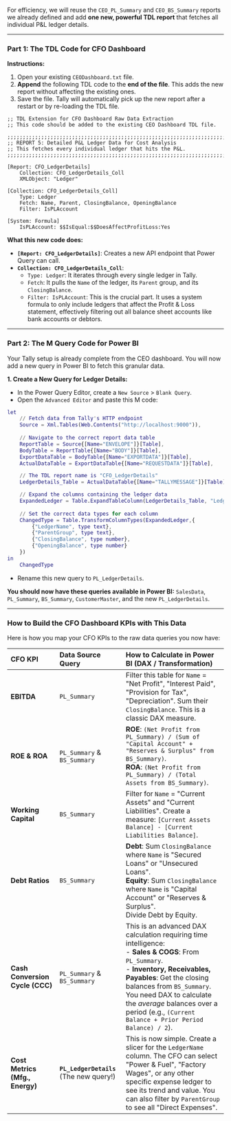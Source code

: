 For efficiency, we will reuse the `CEO_PL_Summary` and `CEO_BS_Summary` reports we already defined and add **one new, powerful TDL report** that fetches all individual P&L ledger details.

---

### **Part 1: The TDL Code for CFO Dashboard**

**Instructions:**
1.  Open your existing `CEODashboard.txt` file.
2.  **Append** the following TDL code to the **end of the file**. This adds the new report without affecting the existing ones.
3.  Save the file. Tally will automatically pick up the new report after a restart or by re-loading the TDL file.

```tdl
;; TDL Extension for CFO Dashboard Raw Data Extraction
;; This code should be added to the existing CEO Dashboard TDL file.

;;;;;;;;;;;;;;;;;;;;;;;;;;;;;;;;;;;;;;;;;;;;;;;;;;;;;;;;;;;;;;;;;;;;;;;;;;;
;; REPORT 5: Detailed P&L Ledger Data for Cost Analysis
;; This fetches every individual ledger that hits the P&L.
;;;;;;;;;;;;;;;;;;;;;;;;;;;;;;;;;;;;;;;;;;;;;;;;;;;;;;;;;;;;;;;;;;;;;;;;;;;

[Report: CFO_LedgerDetails]
    Collection: CFO_LedgerDetails_Coll
    XMLObject: "Ledger"

[Collection: CFO_LedgerDetails_Coll]
    Type: Ledger
    Fetch: Name, Parent, ClosingBalance, OpeningBalance
    Filter: IsPLAccount

[System: Formula]
    IsPLAccount: $$IsEqual:$$DoesAffectProfitLoss:Yes
```

**What this new code does:**
*   **`[Report: CFO_LedgerDetails]`**: Creates a new API endpoint that Power Query can call.
*   **`Collection: CFO_LedgerDetails_Coll`**:
    *   `Type: Ledger`: It iterates through every single ledger in Tally.
    *   `Fetch`: It pulls the `Name` of the ledger, its `Parent` group, and its `ClosingBalance`.
    *   `Filter: IsPLAccount`: This is the crucial part. It uses a system formula to only include ledgers that affect the Profit & Loss statement, effectively filtering out all balance sheet accounts like bank accounts or debtors.

---

### **Part 2: The M Query Code for Power BI**

Your Tally setup is already complete from the CEO dashboard. You will now add a new query in Power BI to fetch this granular data.

**1. Create a New Query for Ledger Details:**

*   In the Power Query Editor, create a `New Source` > `Blank Query`.
*   Open the `Advanced Editor` and paste this M code:

```m
let
    // Fetch data from Tally's HTTP endpoint
    Source = Xml.Tables(Web.Contents("http://localhost:9000")),
    
    // Navigate to the correct report data table
    ReportTable = Source{[Name="ENVELOPE"]}[Table],
    BodyTable = ReportTable{[Name="BODY"]}[Table],
    ExportDataTable = BodyTable{[Name="EXPORTDATA"]}[Table],
    ActualDataTable = ExportDataTable{[Name="REQUESTDATA"]}[Table],

    // The TDL report name is "CFO_LedgerDetails"
    LedgerDetails_Table = ActualDataTable{[Name="TALLYMESSAGE"]}[Table]{0}[Table],

    // Expand the columns containing the ledger data
    ExpandedLedger = Table.ExpandTableColumn(LedgerDetails_Table, "Ledger", {"NAME", "PARENT", "CLOSINGBALANCE", "OPENINGBALANCE"}, {"LedgerName", "ParentGroup", "ClosingBalance", "OpeningBalance"}),
    
    // Set the correct data types for each column
    ChangedType = Table.TransformColumnTypes(ExpandedLedger,{
        {"LedgerName", type text},
        {"ParentGroup", type text},
        {"ClosingBalance", type number},
        {"OpeningBalance", type number}
    })
in
    ChangedType
```
*   Rename this new query to `PL_LedgerDetails`.

**You should now have these queries available in Power BI:** `SalesData`, `PL_Summary`, `BS_Summary`, `CustomerMaster`, and the new `PL_LedgerDetails`.

---

### **How to Build the CFO Dashboard KPIs with This Data**

Here is how you map your CFO KPIs to the raw data queries you now have:

| CFO KPI | Data Source Query | How to Calculate in Power BI (DAX / Transformation) |
| :--- | :--- | :--- |
| **EBITDA** | `PL_Summary` | Filter this table for `Name` = "Net Profit", "Interest Paid", "Provision for Tax", "Depreciation". Sum their `ClosingBalance`. This is a classic DAX measure. |
| **ROE & ROA** | `PL_Summary` & `BS_Summary` | **ROE**: `(Net Profit from PL_Summary) / (Sum of "Capital Account" + "Reserves & Surplus" from BS_Summary)`. <br> **ROA**: `(Net Profit from PL_Summary) / (Total Assets from BS_Summary)`. |
| **Working Capital** | `BS_Summary` | Filter for `Name` = "Current Assets" and "Current Liabilities". Create a measure: `[Current Assets Balance] - [Current Liabilities Balance]`. |
| **Debt Ratios** | `BS_Summary` | **Debt**: Sum `ClosingBalance` where `Name` is "Secured Loans" or "Unsecured Loans". <br> **Equity**: Sum `ClosingBalance` where `Name` is "Capital Account" or "Reserves & Surplus". <br> Divide Debt by Equity. |
| **Cash Conversion Cycle (CCC)** | `PL_Summary` & `BS_Summary` | This is an advanced DAX calculation requiring time intelligence: <br> - **Sales & COGS**: From `PL_Summary`. <br> - **Inventory, Receivables, Payables**: Get the closing balances from `BS_Summary`. You need DAX to calculate the *average* balances over a period (e.g., `(Current Balance + Prior Period Balance) / 2`). |
| **Cost Metrics (Mfg., Energy)** | **`PL_LedgerDetails`** (The new query!) | This is now simple. Create a slicer for the `LedgerName` column. The CFO can select "Power & Fuel", "Factory Wages", or any other specific expense ledger to see its trend and value. You can also filter by `ParentGroup` to see all "Direct Expenses". |
